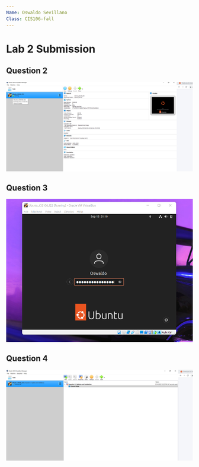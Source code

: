 ```yaml
---
Name: Oswaldo Sevillano
Class: CIS106-fall
---
```


# Lab 2 Submission

## Question 2

![Q2](Q2VM.png)

## Question 3 

![Q3](Q3SS.png)

## Question 4 

![Q4](Q4Snapshot.png)